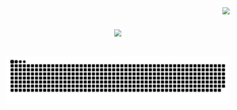 <img align="right" src="https://visitor-badge.laobi.icu/badge?page_id=Mcx-II.Mcx-XII" />

<h1 align="center">
    <img src="https://readme-typing-svg.herokuapp.com/?font=Righteous&size=35&center=true&vCenter=true&width=500&height=70&duration=4000&lines=Haloo+BRAY!+💩;+Namaku+TRIXX+06!;" />
</h1>
<br>
  <img alt="snake eating my contributions" src="https://raw.githubusercontent.com/salesp07/salesp07/output/github-contribution-grid-snake.svg" />


